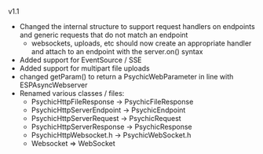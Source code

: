 v1.1

* Changed the internal structure to support request handlers on endpoints and generic requests that do not match an endpoint
    * websockets, uploads, etc should now create an appropriate handler and attach to an endpoint with the server.on() syntax
* Added support for EventSource / SSE
* Added support for multipart file uploads
* changed getParam() to return a PsychicWebParameter in line with ESPAsyncWebserver
* Renamed various classes / files:
    * PsychicHttpFileResponse -> PsychicFileResponse
    * PsychicHttpServerEndpoint -> PsychicEndpoint
    * PsychicHttpServerRequest -> PsychicRequest
    * PsychicHttpServerResponse -> PsychicResponse
    * PsychicHttpWebsocket.h -> PsychicWebSocket.h
    * Websocket => WebSocket